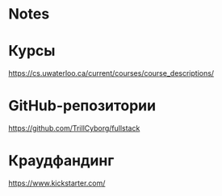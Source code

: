 # Notes

# Курсы
https://cs.uwaterloo.ca/current/courses/course_descriptions/  

# GitHub-репозитории
https://github.com/TrillCyborg/fullstack  

# Краудфандинг
https://www.kickstarter.com/  
